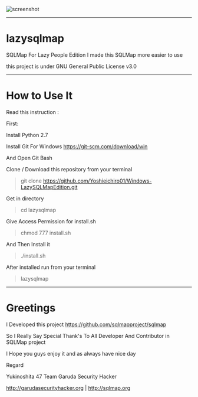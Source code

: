 ![screenshot](https://scontent.fpku3-1.fna.fbcdn.net/v/t1.0-9/21557750_2042741135953712_5078261438831460254_n.jpg?oh=2f97d6a6bd568345cca1076e5eead7c4&oe=5A5ED863)

______________________________________
# lazysqlmap

SQLMap For Lazy People Edition I made this SQLMap more easier to use

this project is under GNU General Public License v3.0
______________________________________
# How to Use It

Read this instruction :

First:

Install Python 2.7


Install Git For Windows https://git-scm.com/download/win

And Open Git Bash

Clone / Download this repository from your terminal

> git clone https://github.com/Yoshieichiro01/Windows-LazySQLMapEdition.git

Get in directory 

> cd lazysqlmap

Give Access Permission for install.sh

> chmod 777 install.sh

And Then Install it

> ./install.sh

After installed run from your terminal

> lazysqlmap


______________________________________
# Greetings

I Developed this project https://github.com/sqlmapproject/sqlmap

So I Really Say Special Thank's To All Developer And Contributor in SQLMap project

I Hope you guys enjoy it and as always have nice day

Regard

Yukinoshita 47 Team Garuda Security Hacker 

http://garudasecurityhacker.org | http://sqlmap.org 
